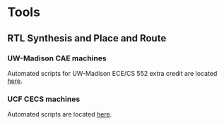 # Tools

## RTL Synthesis and Place and Route

### UW-Madison CAE machines
Automated scripts for UW-Madison ECE/CS 552 extra credit are located [here](https://github.com/UNARY-Lab/Tools/tree/main/script-auto-syn-pr-uw-madison-cae).

### UCF CECS machines
Automated scripts are located [here](https://github.com/UNARY-Lab/Tools/tree/main/script-auto-syn-pr-ucf-cecs).


